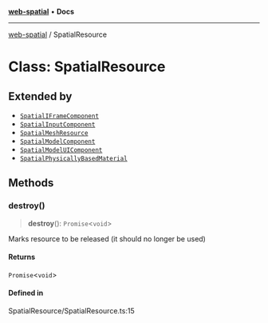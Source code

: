 [**web-spatial**](../README.md) • **Docs**

***

[web-spatial](../globals.md) / SpatialResource

# Class: SpatialResource

## Extended by

- [`SpatialIFrameComponent`](SpatialIFrameComponent.md)
- [`SpatialInputComponent`](SpatialInputComponent.md)
- [`SpatialMeshResource`](SpatialMeshResource.md)
- [`SpatialModelComponent`](SpatialModelComponent.md)
- [`SpatialModelUIComponent`](SpatialModelUIComponent.md)
- [`SpatialPhysicallyBasedMaterial`](SpatialPhysicallyBasedMaterial.md)

## Methods

### destroy()

> **destroy**(): `Promise`\<`void`\>

Marks resource to be released (it should no longer be used)

#### Returns

`Promise`\<`void`\>

#### Defined in

SpatialResource/SpatialResource.ts:15

